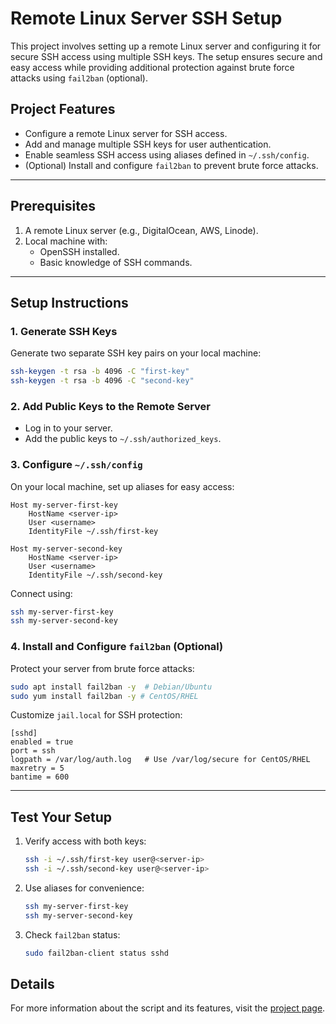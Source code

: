 # Remote Linux Server SSH Setup

This project involves setting up a remote Linux server and configuring it for secure SSH access using multiple SSH keys. The setup ensures secure and easy access while providing additional protection against brute force attacks using `fail2ban` (optional).

## Project Features

- Configure a remote Linux server for SSH access.
- Add and manage multiple SSH keys for user authentication.
- Enable seamless SSH access using aliases defined in `~/.ssh/config`.
- (Optional) Install and configure `fail2ban` to prevent brute force attacks.

---

## Prerequisites

1. A remote Linux server (e.g., DigitalOcean, AWS, Linode).
2. Local machine with:
   - OpenSSH installed.
   - Basic knowledge of SSH commands.

---

## Setup Instructions

### 1. Generate SSH Keys

Generate two separate SSH key pairs on your local machine:

```bash
ssh-keygen -t rsa -b 4096 -C "first-key"
ssh-keygen -t rsa -b 4096 -C "second-key"
```

### 2. Add Public Keys to the Remote Server

- Log in to your server.
- Add the public keys to `~/.ssh/authorized_keys`.

### 3. Configure `~/.ssh/config`

On your local machine, set up aliases for easy access:

```plaintext
Host my-server-first-key
    HostName <server-ip>
    User <username>
    IdentityFile ~/.ssh/first-key

Host my-server-second-key
    HostName <server-ip>
    User <username>
    IdentityFile ~/.ssh/second-key
```

Connect using:

```bash
ssh my-server-first-key
ssh my-server-second-key
```

### 4. Install and Configure `fail2ban` (Optional)

Protect your server from brute force attacks:

```bash
sudo apt install fail2ban -y  # Debian/Ubuntu
sudo yum install fail2ban -y # CentOS/RHEL
```

Customize `jail.local` for SSH protection:

```plaintext
[sshd]
enabled = true
port = ssh
logpath = /var/log/auth.log   # Use /var/log/secure for CentOS/RHEL
maxretry = 5
bantime = 600
```

---

## Test Your Setup

1. Verify access with both keys:

   ```bash
   ssh -i ~/.ssh/first-key user@<server-ip>
   ssh -i ~/.ssh/second-key user@<server-ip>
   ```

2. Use aliases for convenience:

   ```bash
   ssh my-server-first-key
   ssh my-server-second-key
   ```

3. Check `fail2ban` status:

   ```bash
   sudo fail2ban-client status sshd
   ```

## Details

For more information about the script and its features, visit the [project page](https://roadmap.sh/projects/ssh-remote-server-setup).

